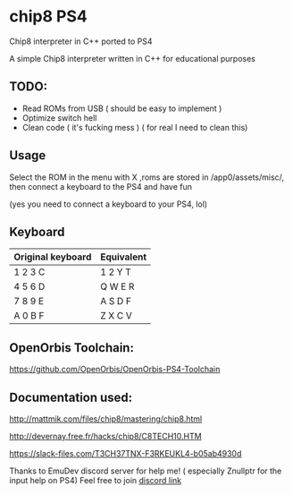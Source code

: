 # chip8 PS4
Chip8 interpreter in C++ ported to PS4 

A simple Chip8 interpreter written in C++ for educational purposes

## TODO:
- Read ROMs from USB ( should be easy to implement )
- Optimize switch hell
- Clean code ( it's fucking mess ) ( for real I need to clean this)

## Usage
Select the ROM in the menu with X ,roms are stored in /app0/assets/misc/, then connect a keyboard to the PS4 and have fun

(yes you need to connect a keyboard to your PS4, lol)


## Keyboard
| Original keyboard | Equivalent |
| -------------   | ------------- |
|  1	2	3	C       | 1 2 Y T      |  
|  4	5	6	D       |  Q W E R      |
|  7	8	9	E       |  A S D F      |
|  A	0	B	F       |  Z X C V       |


## OpenOrbis Toolchain:

https://github.com/OpenOrbis/OpenOrbis-PS4-Toolchain

## Documentation used:
http://mattmik.com/files/chip8/mastering/chip8.html

http://devernay.free.fr/hacks/chip8/C8TECH10.HTM

https://slack-files.com/T3CH37TNX-F3RKEUKL4-b05ab4930d

Thanks to EmuDev discord server for help me! ( especially Znullptr for the input help on PS4)
Feel free to join [discord link](https://discord.gg/dkmJAes)
